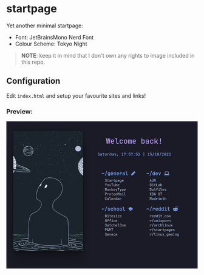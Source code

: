 # startpage

Yet another minimal startpage:
- Font: JetBrainsMono Nerd Font
- Colour Scheme: Tokyo Night

> **NOTE**: keep it in mind that I don't own any rights to image included in this repo.

## Configuration

Edit `index.html` and setup your favourite sites and links!

### Preview:

![img](preview.png)

